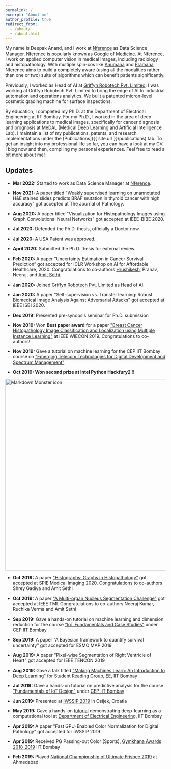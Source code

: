 ```yaml
---
permalink: /
excerpt: "About me"
author_profile: true
redirect_from: 
  - /about/
  - /about.html
---
```

My name is Deepak Anand, and I work at [Nference](https://nference.com/) as Data Science Manager. Nference is popularly known as [Google of Medicine](https://twitter.com/_nference/status/1323008059472576522?lang=en). At Nference, I work on applied computer vision in medical images, including radiology and histopathology. With multiple spin-cos like [Anumana](https://www.anumana.ai/) and [Pramana](https://pramana.ai/), Nference aims to build a completely aware (using all the modalities rather than one or two) suite of algorithms which can benefit patients significantly.

Previously, I worked as Head of AI at [Griffyn Robotech Pvt. Limited](https://phoenix.tech/griffyn/). I was working at Griffyn Robotech Pvt. Limited to bring the edge of AI to industrial automation and operations analytics. We built a patented micron-level cosmetic grading machine for surface inspections.

By education, I completed my Ph.D. at the Department of Electrical Engineering at IIT Bombay. For my Ph.D., I worked in the area of deep learning applications to medical images, specifically for cancer diagnosis and prognosis at MeDAL (Medical Deep Learning and Artificial Intelligence Lab).
I maintain a list of my publications, patents, and research implementations under the [Publications]({{ site.url }}/publications) tab. To get an insight into my professional life so far, you can have a look at my CV.
I blog now and then, compiling my personal experiences. Feel free to read a bit more about me!

## Updates
* <b> Mar 2022:</b> Started to work as Data Science Manager at [Nference](https://nference.com/).
* <b> Nov 2021:</b> A paper titled "Weakly supervised learning on
unannotated H&E stained slides predicts BRAF mutation in thyroid cancer with high accuracy" got accepted at The Journal of Pathology.
* <b> Aug 2020:</b> A paper titled "Visualization for Histopathology Images using Graph Convolutional Neural Networks" got accepted at IEEE-BIBE 2020.
* <b> Jul 2020:</b> Defended the Ph.D. thesis, officially a Doctor now.
* <b> Jul 2020:</b> A USA Patent was approved.
* <b> April 2020:</b> Submitted the Ph.D. thesis for external review.
* <b> Feb 2020:</b> A paper “Uncertainty Estimation in Cancer Survival Prediction” got accepted for ICLR Workshop on AI for Affordable Healthcare, 2020. Congratulations to co-authors [Hrushikesh](https://hrushikeshloya.github.io/), Pranav, Neeraj, and [Amit Sethi](https://www.ee.iitb.ac.in/~asethi/).
* <b> Jan 2020:</b> Joined [Griffyn Robotech Pvt. Limited](https://www.griffyn.io/) as Head of AI.
* <b> Jan 2020:</b> A paper "Self-supervision vs. Transfer learning: Robust Biomedical Image Analysis Against Adversarial Attacks" got accepted at IEEE ISBI 2020.
* <b> Dec 2019:</b> Presented pre-synopsis seminar for Ph.D. submission
* <b> Nov 2019:</b> Won <b>Best paper award</b> for a paper ["Breast Cancer Histopathology Image Classification
and Localization using Multiple Instance Learning"](https://deepakanandece.github.io/publication/wiecon2019) at IEEE WIECON 2019. Congratulations to co-authors!

* <b> Nov 2019:</b> Gave a tutorial on machine learning for the CEP IIT Bombay course on ["Emerging Telecom Technologies for Digital Development and Spectrum Management"](https://portal.iitb.ac.in/ceqipapp/courseDetails.jsp?c_id=3054)

* <b> Oct 2019:</b> <b>Won second prize at Intel Python Hackfury2</b> !!


<img src="/images/intel.jpeg"
     alt="Markdown Monster icon" width="600"
     style="float: center; margin-right: 50px;" />

* <b> Oct 2019:</b> A paper ["Histographs: Graphs in Histopathology"](https://arxiv.org/abs/1908.05020) got accepted at SPIE Medical Imaging 2020. Congratulations to co-authors Shrey Gadiya and Amit Sethi

* <b> Oct 2019:</b> A paper ["A Multi-organ Nucleus Segmentation Challenge"](https://monuseg.grand-challenge.org/) got accepted at IEEE TMI. Congratulations to co-authors Neeraj Kumar, Ruchika Verma and Amit Sethi

* <b>Sep 2019:</b> Gave a hands-on tutorial on machine learning and dimension reduction for the course ["IoT Fundamentals and Case Studies"](https://portal.iitb.ac.in/ceqipapp/courseDetails.jsp?c_id=2623) under [CEP IIT Bombay](http://www.cep.iitb.ac.in/)

* <b>Sep 2019:</b> A paper "A Bayesian framework to quantify survival uncertainty" got accepted for ESMO MAP 2019

* <b>Aug 2019:</b> A paper "Pixel-wise Segmentation of Right Ventricle of Heart" got accepted for IEEE TENCON 2019 

* <b>Aug 2019:</b> Gave a talk titled ["Making Machines Learn: An Introduction to Deep Learning"](https://www.ee.iitb.ac.in/~eestudentrg/sessions.php?phase=8) for [Student Reading Group, EE, IIT Bombay](https://www.ee.iitb.ac.in/~eestudentrg/index.php) 

* <b>Jul 2019:</b> Gave a hands-on tutorial on predictive analysis for the course ["Fundamentals of IoT Design"](https://portal.iitb.ac.in/ceqipapp/courseDetails.jsp?c_id=2214) under [CEP IIT Bombay](http://www.cep.iitb.ac.in/)

* <b>Jun 2019:</b>  Presented at [IWSSIP 2019](https://iwssip2019.org/) in Osijek, Croatia

* <b>May 2019:</b>  Gave a hands-on [tutorial](https://www.ee.iitb.ac.in/web/schedule/seminars/Broad_applications_of_Deep_Learning_in_Electrical_Engineering_08_05_2019) demonstrating deep-learning as a computational tool at [Department of Electrical Engineering](https://www.ee.iitb.ac.in/web), IIT Bombay

* <b>Apr 2019:</b>  A paper "Fast GPU-Enabled Color Normalization for Digital Pathology" got accepted for IWSSIP 2019

* <b>Apr 2019:</b>  Received PG Passing-out Color (Sports), [Gymkhana Awards 2018-2019](https://www.insightiitb.org/student-gymkhana-awards-2017-18/) IIT Bombay 

* <b>Feb 2019:</b>  Played [National Championship of Ultimate Frisbee 2019](https://indiaultimate.org/p/201819-nationals-wrap-up) at Ahmedabad

